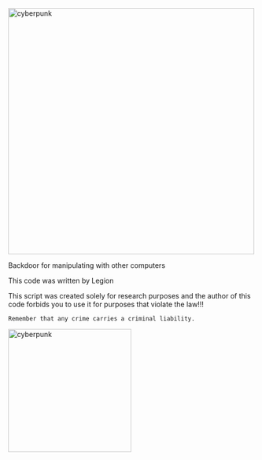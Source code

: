 <img src="https://i.imgur.com/xIAk3m7.png" alt="cyberpunk" width="500" />

Backdoor for manipulating with other computers

This code was written by Legion


This script was created solely for research purposes and the author of this code forbids you to use it for purposes that violate the law!!!

`Remember that any crime carries a criminal liability.`

<img src="https://i.imgur.com/If1JaaE.jpeg" alt="cyberpunk" width="250" />

